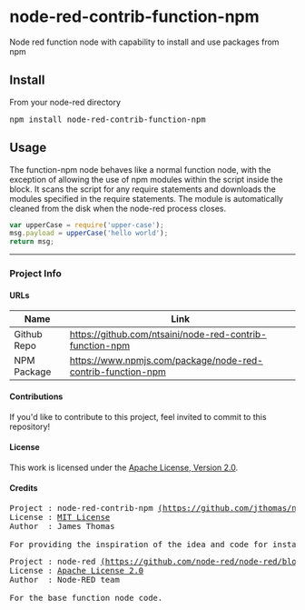 # node-red-contrib-function-npm
Node red function node with capability to install and use packages from npm

## Install

From your node-red directory
<pre>npm install node-red-contrib-function-npm</pre>

## Usage
The function-npm node behaves like a normal function node, with the exception of allowing the use of npm modules within the script inside the block.
It scans the script for any require statements and downloads the modules specified in the require statements. 
The module is automatically cleaned from the disk when the node-red process closes.
```javascript
var upperCase = require('upper-case');
msg.payload = upperCase('hello world');
return msg;
```

------

### Project Info

#### URLs
 
 Name          |Link   
---------------|------------------
Github Repo    |<https://github.com/ntsaini/node-red-contrib-function-npm>
NPM Package    |<https://www.npmjs.com/package/node-red-contrib-function-npm>

#### Contributions

If you'd like to contribute to this project, feel invited to commit to this repository!

#### License

This work is licensed under the [Apache License, Version 2.0](LICENSE).

#### Credits

<pre>
Project : node-red-contrib-npm <a href="https://github.com/jthomas/node-red-contrib-npm">(https://github.com/jthomas/node-red-contrib-npm)</a>
License : <a href="https://github.com/jthomas/node-red-contrib-npm/blob/master/LICENSE">MIT License</a>
Author  : James Thomas

For providing the inspiration of the idea and code for installing npm packages dynamically
</pre>

<pre>
Project : node-red <a href="https://github.com/node-red/node-red/blob/master/nodes/core/core/80-function.js">(https://github.com/node-red/node-red/blob/master/nodes/core/core/80-function.js)</a>
License : <a href="https://github.com/node-red/node-red/blob/master/LICENSE">Apache License 2.0</a>
Author  : Node-RED team

For the base function node code.

</pre>